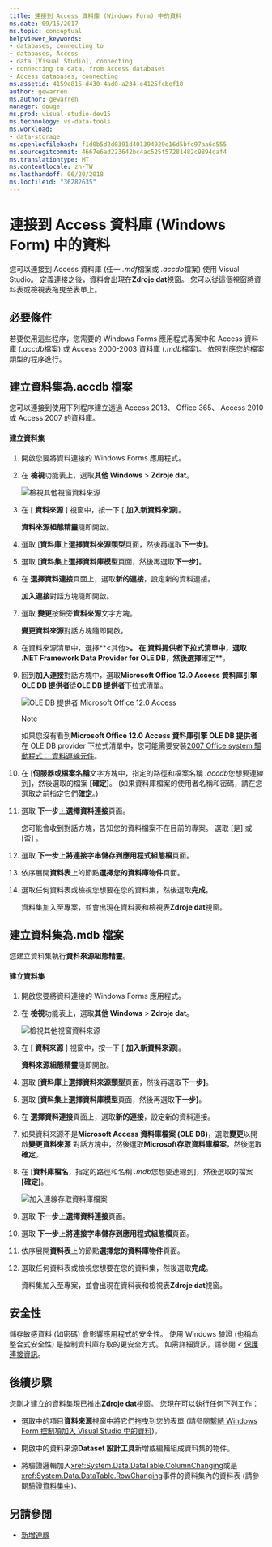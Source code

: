 ```yaml
---
title: 連接到 Access 資料庫 (Windows Form) 中的資料
ms.date: 09/15/2017
ms.topic: conceptual
helpviewer_keywords:
- databases, connecting to
- databases, Access
- data [Visual Studio], connecting
- connecting to data, from Access databases
- Access databases, connecting
ms.assetid: 4159e815-d430-4ad0-a234-e4125fcbef18
author: gewarren
ms.author: gewarren
manager: douge
ms.prod: visual-studio-dev15
ms.technology: vs-data-tools
ms.workload:
- data-storage
ms.openlocfilehash: f1d0b5d2d0391d401394929e16d5bfc97aa6d555
ms.sourcegitcommit: 4667e6ad223642bc4ac525f57281482c9894daf4
ms.translationtype: MT
ms.contentlocale: zh-TW
ms.lasthandoff: 06/20/2018
ms.locfileid: "36282635"
---
```

# <a name="connect-to-data-in-an-access-database-windows-forms"></a>連接到 Access 資料庫 (Windows Form) 中的資料
您可以連接到 Access 資料庫 (任一 *.mdf*檔案或 *.accdb*檔案) 使用 Visual Studio。 定義連接之後，資料會出現在**Zdroje dat**視窗。 您可以從這個視窗將資料表或檢視表拖曳至表單上。

## <a name="prerequisites"></a>必要條件
 若要使用這些程序，您需要的 Windows Forms 應用程式專案中和 Access 資料庫 (*.accdb*檔案) 或 Access 2000-2003 資料庫 (*.mdb*檔案)。 依照對應您的檔案類型的程序進行。

## <a name="creating-the-dataset-for-an-accdb-file"></a>建立資料集為.accdb 檔案
 您可以連接到使用下列程序建立透過 Access 2013、 Office 365、 Access 2010 或 Access 2007 的資料庫。

#### <a name="to-create-the-dataset"></a>建立資料集

1.  開啟您要將資料連接的 Windows Forms 應用程式。

2.  在 **檢視**功能表上，選取**其他 Windows** > **Zdroje dat**。

     ![檢視其他視窗資料來源](../data-tools/media/viewdatasources.png)

3.  在 [ **資料來源** ] 視窗中，按一下 [ **加入新資料來源**]。

     **資料來源組態精靈**隨即開啟。

4.  選取 [**資料庫**上**選擇資料來源類型**頁面，然後再選取**下一步]**。

5.  選取 [**資料集**上**選擇資料庫模型**頁面，然後再選取**下一步]**。

6.  在 **選擇資料連接**頁面上，選取**新的連接**，設定新的資料連接。

     **加入連接**對話方塊隨即開啟。

7.  選取 **變更**按鈕旁**資料來源**文字方塊。

     **變更資料來源**對話方塊隨即開啟。

8.  在資料來源清單中，選擇**\<其他\>**。 在 **資料提供者**下拉式清單中，選取 **.NET Framework Data Provider for OLE DB**，然後選擇**確定**。

9. 回到**加入連接**對話方塊中，選取**Microsoft Office 12.0 Access 資料庫引擎 OLE DB 提供者**從**OLE DB 提供者**下拉式清單。

     ![OLE DB 提供者 Microsoft Office 12.0 Access](../data-tools/media/dataoledbprovideroffice12access.png)

     > [!NOTE]
     >  如果您沒有看到**Microsoft Office 12.0 Access 資料庫引擎 OLE DB 提供者**在 OLE DB provider 下拉式清單中，您可能需要安裝[2007 Office system 驅動程式： 資料連線元件](https://www.microsoft.com/download/confirmation.aspx?id=23734)。

9. 在 [**伺服器或檔案名稱**文字方塊中，指定的路徑和檔案名稱 *.accdb*您想要連線到]，然後選取的檔案 **[確定]**。 (如果資料庫檔案的使用者名稱和密碼，請在您選取之前指定它們**確定**。)

10. 選取 **下一步**上**選擇資料連接**頁面。

     您可能會收到對話方塊，告知您的資料檔案不在目前的專案。 選取 [是]  或 [否] 。

11. 選取 **下一步**上**將連接字串儲存到應用程式組態檔**頁面。

12. 依序展開**資料表**上的節點**選擇您的資料庫物件**頁面。

13. 選取任何資料表或檢視您想要在您的資料集，然後選取**完成**。

     資料集加入至專案，並會出現在資料表和檢視表**Zdroje dat**視窗。

## <a name="create-the-dataset-for-an-mdb-file"></a>建立資料集為.mdb 檔案
 您建立資料集執行**資料來源組態精靈**。

#### <a name="to-create-the-dataset"></a>建立資料集

1.  開啟您要將資料連接的 Windows Forms 應用程式。

2.  在 **檢視**功能表上，選取**其他 Windows** > **Zdroje dat**。

     ![檢視其他視窗資料來源](../data-tools/media/viewdatasources.png)

3.  在 [ **資料來源** ] 視窗中，按一下 [ **加入新資料來源**]。

     **資料來源組態精靈**隨即開啟。

4.  選取 [**資料庫**上**選擇資料來源類型**頁面，然後再選取**下一步]**。

5.  選取 [**資料集**上**選擇資料庫模型**頁面，然後再選取**下一步]**。

6.  在 **選擇資料連接**頁面上，選取**新的連接**，設定新的資料連接。

7.  如果資料來源不是**Microsoft Access 資料庫檔案 (OLE DB)**，選取**變更**以開啟**變更資料來源** 對話方塊中，然後選取**Microsoft存取資料庫檔案**，然後選取**確定**。

8.  在 [**資料庫檔名**，指定的路徑和名稱 *.mdb*您想要連線到]，然後選取的檔案 **[確定]**。

     ![加入連線存取資料庫檔案](../data-tools/media/dataaddconnectionaccessmdb.png)

9. 選取 **下一步**上**選擇資料連接**頁面。

10. 選取 **下一步**上**將連接字串儲存到應用程式組態檔**頁面。

11. 依序展開**資料表**上的節點**選擇您的資料庫物件**頁面。

12. 選取任何資料表或檢視您想要在您的資料集，然後選取**完成**。

     資料集加入至專案，並會出現在資料表和檢視表**Zdroje dat**視窗。

## <a name="security"></a>安全性
 儲存敏感資料 (如密碼) 會影響應用程式的安全性。 使用 Windows 驗證 (也稱為整合式安全性) 是控制資料庫存取的更安全方式。 如需詳細資訊，請參閱 <<c0> [ 保護連接資訊](/dotnet/framework/data/adonet/protecting-connection-information)。

## <a name="next-steps"></a>後續步驟
 您剛才建立的資料集現已推出**Zdroje dat**視窗。 您現在可以執行任何下列工作：

-   選取中的項目**資料來源**視窗中將它們拖曳到您的表單 (請參閱[繫結 Windows Form 控制項加入 Visual Studio 中的資料](../data-tools/bind-windows-forms-controls-to-data-in-visual-studio.md))。

-   開啟中的資料來源**Dataset 設計工具**新增或編輯組成資料集的物件。

-   將驗證邏輯加入<xref:System.Data.DataTable.ColumnChanging>或是<xref:System.Data.DataTable.RowChanging>事件的資料集內的資料表 (請參閱[驗證資料集中](../data-tools/validate-data-in-datasets.md))。

## <a name="see-also"></a>另請參閱

- [新增連線](../data-tools/add-new-connections.md)